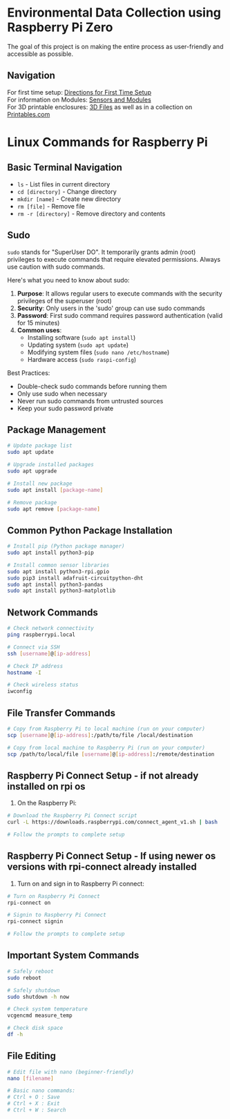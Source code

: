 # Environmental Data Collection using Raspberry Pi Zero

The goal of this project is on making the entire process as user-friendly and accessible as possible.

## Navigation
For first time setup: [Directions for First Time Setup](#directions-for-first-time-setup)  
For information on Modules: [Sensors and Modules](#sensors-and-modules)  
For 3D printable enclosures: [3D Files](#) as well as in a collection on [Printables.com](https://www.printables.com/@HenryLevesque/collections/1649941)

# Linux Commands for Raspberry Pi

## Basic Terminal Navigation
- `ls` - List files in current directory
- `cd [directory]` - Change directory
- `mkdir [name]` - Create new directory
- `rm [file]` - Remove file
- `rm -r [directory]` - Remove directory and contents

## Sudo
`sudo` stands for "SuperUser DO". It temporarily grants admin (root) privileges to execute commands that require elevated permissions. Always use caution with sudo commands.

Here's what you need to know about sudo:

1. **Purpose**: It allows regular users to execute commands with the security privileges of the superuser (root)
2. **Security**: Only users in the 'sudo' group can use sudo commands
3. **Password**: First sudo command requires password authentication (valid for 15 minutes)
4. **Common uses**:
   - Installing software (`sudo apt install`)
   - Updating system (`sudo apt update`)
   - Modifying system files (`sudo nano /etc/hostname`)
   - Hardware access (`sudo raspi-config`)


Best Practices:
- Double-check sudo commands before running them
- Only use sudo when necessary
- Never run sudo commands from untrusted sources
- Keep your sudo password private

## Package Management
```bash
# Update package list
sudo apt update

# Upgrade installed packages
sudo apt upgrade

# Install new package
sudo apt install [package-name]

# Remove package
sudo apt remove [package-name]
```

## Common Python Package Installation
```bash
# Install pip (Python package manager)
sudo apt install python3-pip

# Install common sensor libraries
sudo apt install python3-rpi.gpio
sudo pip3 install adafruit-circuitpython-dht
sudo apt install python3-pandas
sudo apt install python3-matplotlib
```

## Network Commands
```bash
# Check network connectivity
ping raspberrypi.local

# Connect via SSH
ssh [username]@[ip-address]

# Check IP address
hostname -I

# Check wireless status
iwconfig
```

## File Transfer Commands
```bash
# Copy from Raspberry Pi to local machine (run on your computer)
scp [username]@[ip-address]:/path/to/file /local/destination

# Copy from local machine to Raspberry Pi (run on your computer)
scp /path/to/local/file [username]@[ip-address]:/remote/destination
```

## Raspberry Pi Connect Setup - if not already installed on rpi os
1. On the Raspberry Pi:
```bash
# Download the Raspberry Pi Connect script
curl -L https://downloads.raspberrypi.com/connect_agent_v1.sh | bash

# Follow the prompts to complete setup
```

## Raspberry Pi Connect Setup - If using newer os versions with rpi-connect already installed
1. Turn on and sign in to Raspberry Pi connect:
```bash
# Turn on Raspberry Pi Connect
rpi-connect on

# Signin to Raspberry Pi Connect
rpi-connect signin

# Follow the prompts to complete setup
```

## Important System Commands
```bash
# Safely reboot
sudo reboot

# Safely shutdown
sudo shutdown -h now

# Check system temperature
vcgencmd measure_temp

# Check disk space
df -h
```

## File Editing
```bash
# Edit file with nano (beginner-friendly)
nano [filename]

# Basic nano commands:
# Ctrl + O : Save
# Ctrl + X : Exit
# Ctrl + W : Search
```